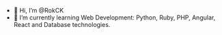 - 👋 Hi, I’m @RokCK
- 🌱 I’m currently learning Web Development: Python, Ruby, PHP, Angular, React and Database technologies.

<!---
RokCK/RokCK is a ✨ special ✨ repository because its `README.md` (this file) appears on your GitHub profile.
You can click the Preview link to take a look at your changes.
--->
